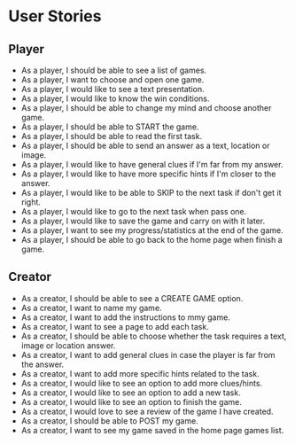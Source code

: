 # User Stories

## Player

- As a player, I should be able to see a list of games.
- As a player, I want to choose and open one game.
- As a player, I would like to see a text presentation.
- As a player, I would like to know the win conditions.
- As a player, I should be able to change my mind and choose another game.
- As a player, I should be able to START the game.
- As a player, I should be able to read the first task.
- As a player, I should be able to send an answer as a text, location or image.
- As a player, I would like to have general clues if I'm far from my answer.
- As a player, I would like to have more specific hints if I'm closer to the answer.
- As a player, I would like to be able to SKIP to the next task if don't get it right.
- As a player, I would like to go to the next task when pass one.
- As a player, I would like to save the game and carry on with it later.
- As a player, I want to see my progress/statistics at the end of the game.
- As a player, I should be able to go back to the home page when finish a game.

## Creator

- As a creator, I should be able to see a CREATE GAME option.
- As a creator, I want to name my game.
- As a creator, I want to add the instructions to mmy game.
- As a creator, I want to see a page to add each task.
- As a creator, I should be able to choose whether the task requires a text, image or location answer.
- As a creator, I want to add general clues in case the player is far from the answer.
- As a creator, I want to add more specific hints related to the task.
- As a creator, I would like to see an option to add more clues/hints.
- As a creator, I would like to see an option to add a new task.
- As a creator, I would like to see an option to finish the game.
- As a creator, I would love to see a review of the game I have created.
- As a creator, I should be able to POST my game.
- As a creator, I want to see my game saved in the home page games list.

